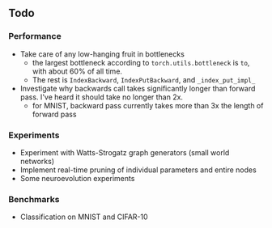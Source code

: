 ## Todo
### Performance
* Take care of any low-hanging fruit in bottlenecks
  * the largest bottleneck according to `torch.utils.bottleneck` is `to`, with about 60% of all time.
  * The rest is `IndexBackward`, `IndexPutBackward`, and `_index_put_impl_`
* Investigate why backwards call takes significantly longer than forward
pass. I've heard it should take no longer than 2x.
  * for MNIST, backward pass currently takes more than 3x the length of forward pass

### Experiments
* Experiment with Watts-Strogatz graph generators (small world networks)
* Implement real-time pruning of individual parameters and entire nodes
* Some neuroevolution experiments

### Benchmarks
* Classification on MNIST and CIFAR-10